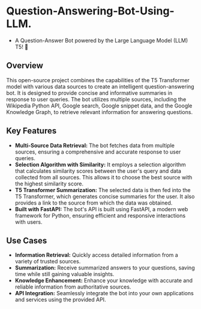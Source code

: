 # Question-Answering-Bot-Using-LLM.
- A Question-Answer Bot powered by the Large Language Model (LLM) T5! 🤖
## Overview
This open-source project combines the capabilities of the T5 Transformer model with various data sources to create an intelligent question-answering bot. It is designed to provide concise and informative summaries in response to user queries. The bot utilizes multiple sources, including the Wikipedia Python API, Google search, Google snippet data, and the Google Knowledge Graph, to retrieve relevant information for answering questions.

## Key Features

- **Multi-Source Data Retrieval:** The bot fetches data from multiple sources, ensuring a comprehensive and accurate response to user queries.
- **Selection Algorithm with Similarity:** It employs a selection algorithm that calculates similarity scores between the user's query and data collected from all sources. This allows it to choose the best source with the       highest similarity score.
- **T5 Transformer Summarization:** The selected data is then fed into the T5 Transformer, which generates concise summaries for the user. It also provides a link to the source from which the data was obtained.
- **Built with FastAPI:** The bot's API is built using FastAPI, a modern web framework for Python, ensuring efficient and responsive interactions with users.
## Use Cases

- **Information Retrieval:** Quickly access detailed information from a variety of trusted sources.
- **Summarization:** Receive summarized answers to your questions, saving time while still gaining valuable insights.
- **Knowledge Enhancement:** Enhance your knowledge with accurate and reliable information from authoritative sources.
- **API Integration:** Seamlessly integrate the bot into your own applications and services using the provided API.
